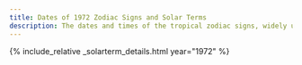 ```yaml
---
title: Dates of 1972 Zodiac Signs and Solar Terms
description: The dates and times of the tropical zodiac signs, widely used in western astrology, and solar terms of year 1972
---
```

{% include_relative _solarterm_details.html year="1972" %}
